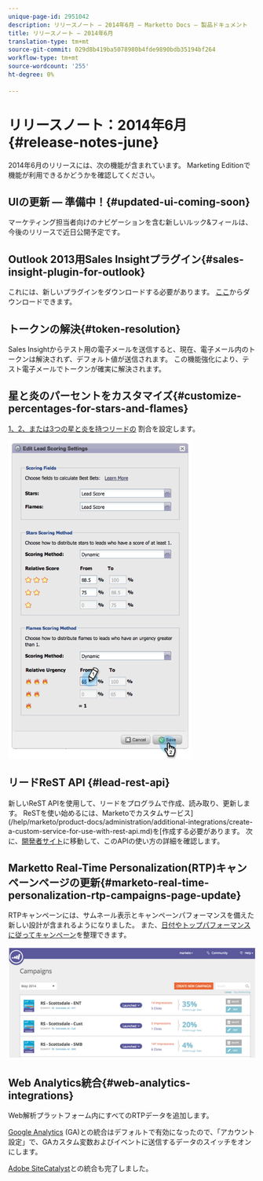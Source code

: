 ```yaml
---
unique-page-id: 2951042
description: リリースノート — 2014年6月 — Marketto Docs — 製品ドキュメント
title: リリースノート — 2014年6月
translation-type: tm+mt
source-git-commit: 029d8b419ba5078980b4fde9890bdb35194bf264
workflow-type: tm+mt
source-wordcount: '255'
ht-degree: 0%

---
```



# リリースノート：2014年6月{#release-notes-june}

2014年6月のリリースには、次の機能が含まれています。 Marketing Editionで機能が利用できるかどうかを確認してください。

## UIの更新 — 準備中！{#updated-ui-coming-soon}

マーケティング担当者向けのナビゲーションを含む新しいルック&amp;フィールは、今後のリリースで近日公開予定です。

## Outlook 2013用Sales Insightプラグイン{#sales-insight-plugin-for-outlook}

これには、新しいプラグインをダウンロードする必要があります。 [ここ](/help/marketo/product-docs/marketo-sales-insight/msi-outlook-plugin/install-the-marketo-email-add-in-for-outlook-with-a-registration-code.md)からダウンロードできます。

## トークンの解決{#token-resolution}

Sales Insightからテスト用の電子メールを送信すると、現在、電子メール内のトークンは解決されず、デフォルト値が送信されます。 この機能強化により、テスト電子メールでトークンが確実に解決されます。

## 星と炎のパーセントをカスタマイズ{#customize-percentages-for-stars-and-flames}

[1、2、または3つの星と炎を持つリードの](/help/marketo/product-docs/marketo-sales-insight/msi-for-salesforce/features/stars-and-flames/customize-stars-and-flames.md) 割合を設定します。

![](assets/image2014-9-22-13-3a50-3a31.png)

## リードReST API {#lead-rest-api}

新しいReST APIを使用して、リードをプログラムで作成、読み取り、更新します。 ReSTを使い始めるには、Marketoでカスタムサービス](/help/marketo/product-docs/administration/additional-integrations/create-a-custom-service-for-use-with-rest-api.md)を[作成する必要があります。 次に、[開発者サイト](https://developers.marketo.com/documentation/rest/)に移動して、このAPIの使い方の詳細を確認します。

## Marketto Real-Time Personalization(RTP)キャンペーンページの更新{#marketo-real-time-personalization-rtp-campaigns-page-update}

RTPキャンペーンには、サムネール表示とキャンペーンパフォーマンスを備えた新しい設計が含まれるようになりました。 また、[日付やトップパフォーマンスに従ってキャンペーン](/help/marketo/product-docs/web-personalization/working-with-web-campaigns/sort-web-campaigns-by-latest-or-top-performing.md)を整理できます。

![](assets/image2014-9-22-13-3a50-3a57.png)

## Web Analytics統合{#web-analytics-integrations}

Web解析プラットフォーム内にすべてのRTPデータを追加します。

[Google Analytics](/help/marketo/product-docs/web-personalization/reporting-for-web-personalization/web-analytics-integrations/integrate-rtp-with-google-analytics.md) (GA)との統合はデフォルトで有効になったので、「アカウント設定」で、GAカスタム変数およびイベントに送信するデータのスイッチをオンにします。

[Adobe SiteCatalyst](/help/marketo/product-docs/web-personalization/reporting-for-web-personalization/web-analytics-integrations/integrate-with-adobe-analytics.md)との統合も完了しました。
